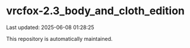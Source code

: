 # vrcfox-2.3_body_and_cloth_edition

Last updated: 2025-06-08 01:28:25

This repository is automatically maintained.
